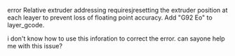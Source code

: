 error
Relative extruder addressing requiresjresetting the extruder position at each leayer to prevent loss of floating point accuracy.  Add "G92 Eo" to layer_gcode.


i don't know how to use this inforation to correct the error.  can sayone help me with this issue?
